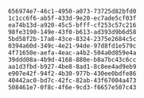 
                656974e7-46c1-4950-a073-73725d82bfd0
                1c1cc6f6-ab5f-433d-9e20-ec7ade5cf03f
                ea74b13d-a920-45c5-bfff-cf253c57c216
                98fe3190-149e-43f0-b613-ad393d9b6d58
                5bd58f2b-17a8-43ce-8324-2375e2684c5c
                0394a60d-349c-4e21-94de-97d8fd1e579c
                4f71650e-aefa-4eac-a4b2-504a0d859e4a
                39ddd08a-4b9d-4168-880e-b8a7bc43c6cc
                aa1d3fbd-b927-4be8-8ad1-8c8ee4ad9eb9
                e907e42f-94f2-4b30-977b-430ee0bdfe86
                40442ac0-bd7c-42fc-82ab-43f67004a473
                508461e7-0f8c-4f6e-9cd3-f6657e507c43
                